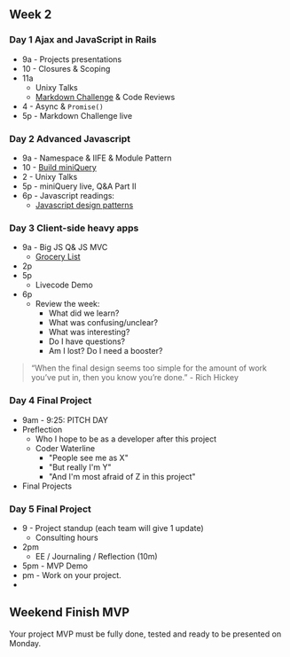 ## Week 2

### Day 1 Ajax and JavaScript in Rails

- 9a - Projects presentations
- 10 - Closures &amp; Scoping
- 11a 
   - Unixy Talks
   - [Markdown Challenge](../../../../markdown-widget-challenge) &amp; Code Reviews
- 4 - Async &amp; `Promise()`
- 5p  - Markdown Challenge live

### Day 2 Advanced Javascript

- 9a - Namespace &amp; IIFE &amp; Module Pattern
- 10 - [Build miniQuery](../../../../miniQuery-challenge)
- 2 - Unixy Talks
- 5p - miniQuery live, Q&amp;A Part II 
- 6p - Javascript readings:
  - [Javascript design patterns](http://addyosmani.com/resources/essentialjsdesignpatterns/book/)

### Day 3 Client-side heavy apps

- 9a - Big JS Q&amp; JS MVC
     - [Grocery List](../../../../behavior-drill-grocery-list-challenge)
- 2p
- 5p
     - Livecode Demo
- 6p
  - Review the week:
    - What did we learn?
    - What was confusing/unclear?
    - What was interesting?
    - Do I have questions?
    - Am I lost? Do I need a booster?


> “When the final design seems too simple for the amount of work you’ve put in, then you know you’re done.” - Rich Hickey



### Day 4 Final Project

- 9am - 9:25: PITCH DAY
- Preflection
   - Who I hope to be as a developer after this project
   - Coder Waterline
      - "People see me as X"
      - "But really I'm Y"
      - "And I'm most afraid of Z in this project"
- Final Projects

### Day 5 Final Project

- 9 - Project standup (each team will give 1 update)
  - Consulting hours
- 2pm
     - EE / Journaling / Reflection (10m)
- 5pm - MVP Demo
- pm - Work on your project.
- 
## Weekend Finish MVP

Your project MVP must be fully done, tested and ready to be presented on Monday.
